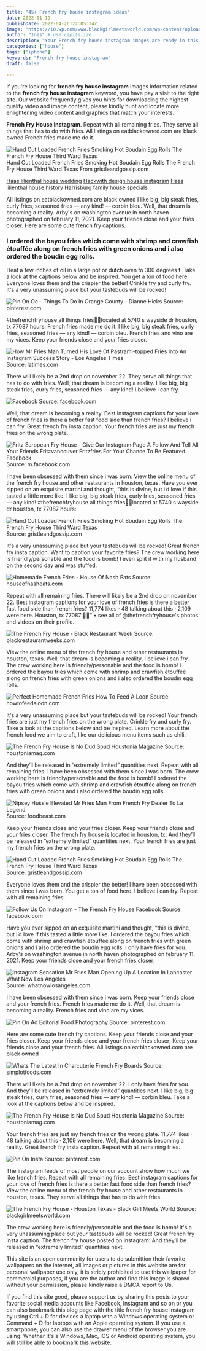 ```yaml
---
title: "45+ French fry house instagram ideas"
date: 2022-01-19
publishDate: 2022-04-26T22:05:34Z
image: "https://i0.wp.com/www.blackgirlmeetsworld.com/wp-content/uploads/2020/07/the-french-fry-house-sign-20200624.jpg?fit=1414%2C1414&amp;ssl=1"
author: "Ines" # use capitalize
description: "Your French fry house instagram images are ready in this website. French fry house instagram are a topic that is being searched for and liked by netizens now. You can Find and Download the French fry house instagram files here. Get all free photos and vectors."
categories: ["house"]
tags: ["iphone"]
keywords: "French fry house instagram"
draft: false

---
```


If you're looking for **french fry house instagram** images information related to the **french fry house instagram** keyword, you have pay a visit to the right  site.  Our website frequently  gives you  hints  for downloading  the highest  quality video and image  content, please kindly hunt and locate more enlightening video content and graphics  that match your interests.

**French Fry House Instagram**. Repeat with all remaining fries. They serve all things that has to do with fries. All listings on eatblackowned.com are black owned French fries made me do it.

![Hand Cut Loaded French Fries Smoking Hot Boudain Egg Rolls The French Fry House Third Ward Texas](https://www.gristleandgossip.com/wp-content/uploads/2018/03/20180322_125321.jpg "Hand Cut Loaded French Fries Smoking Hot Boudain Egg Rolls The French Fry House Third Ward Texas")
Hand Cut Loaded French Fries Smoking Hot Boudain Egg Rolls The French Fry House Third Ward Texas From gristleandgossip.com

[Haas lilienthal house wedding](/haas-lilienthal-house-wedding/)
[Hackwith design house instagram](/hackwith-design-house-instagram/)
[Haas lilienthal house history](/haas-lilienthal-house-history/)
[Harrisburg family house specials](/harrisburg-family-house-specials/)

All listings on eatblackowned.com are black owned I like big, big steak fries, curly fries, seasoned fries — any kind! — corbin bleu. Well, that dream is becoming a reality. Arby&#039;s on washington avenue in north haven photographed on february 11, 2021. Keep your friends close and your fries closer. Here are some cute french fry captions.

### I ordered the bayou fries which come with shrimp and crawfish étouffée along on french fries with green onions and i also ordered the boudin egg rolls.

Heat a few inches of oil in a large pot or dutch oven to 300 degrees f. Take a look at the captions below and be inspired. You get a ton of food here. Everyone loves them and the crispier the better! Crinkle fry and curly fry. It&#039;s a very unassuming place but your tastebuds will be rocked!


![Pin On Oc - Things To Do In Orange County - Dianne Hicks](https://i.pinimg.com/originals/17/3c/de/173cde6e246d9a01c74421ed7c8b5c81.jpg "Pin On Oc - Things To Do In Orange County - Dianne Hicks")
Source: pinterest.com

#thefrenchfryhouse all things fries🍟🍟located at 5740 s wayside dr houston, tx 77087 hours: French fries made me do it. I like big, big steak fries, curly fries, seasoned fries — any kind! — corbin bleu. French fries and vino are my vices. Keep your friends close and your fries closer.

![How Mr Fries Man Turned His Love Of Pastrami-topped Fries Into An Instagram Success Story - Los Angeles Times](https://ca-times.brightspotcdn.com/dims4/default/f40c913/2147483647/strip/true/crop/2048x1075+0+38/resize/1200x630!/quality/90/?url=https%3A%2F%2Fcalifornia-times-brightspot.s3.amazonaws.com%2Fd0%2F2b%2Fc31878643ecd515b0d5c145cde5d%2Fla-1490380216-to7psvv3pj-snap-image "How Mr Fries Man Turned His Love Of Pastrami-topped Fries Into An Instagram Success Story - Los Angeles Times")
Source: latimes.com

There will likely be a 2nd drop on november 22. They serve all things that has to do with fries. Well, that dream is becoming a reality. I like big, big steak fries, curly fries, seasoned fries — any kind! I believe i can fry.

![Facebook](https://lookaside.fbsbx.com/lookaside/crawler/media/?media_id=1067999660366937 "Facebook")
Source: facebook.com

Well, that dream is becoming a reality. Best instagram captions for your love of french fries is there a better fast food side than french fries? I believe i can fry. Great french fry insta caption. Your french fries are just my french fries on the wrong plate.

![Fritz European Fry House - Give Our Instagram Page A Follow And Tell All Your Friends Fritzvancouver Fritzfries For Your Chance To Be Featured Facebook](https://lookaside.fbsbx.com/lookaside/crawler/media/?media_id=1317075661673720 "Fritz European Fry House - Give Our Instagram Page A Follow And Tell All Your Friends Fritzvancouver Fritzfries For Your Chance To Be Featured Facebook")
Source: m.facebook.com

I have been obsessed with them since i was born. View the online menu of the french fry house and other restaurants in houston, texas. Have you ever sipped on an exquisite martini and thought, “this is divine, but i’d love if this tasted a little more like. I like big, big steak fries, curly fries, seasoned fries — any kind! #thefrenchfryhouse all things fries🍟🍟located at 5740 s wayside dr houston, tx 77087 hours:

![Hand Cut Loaded French Fries Smoking Hot Boudain Egg Rolls The French Fry House Third Ward Texas](https://www.gristleandgossip.com/wp-content/uploads/2018/03/20180322_125321.jpg "Hand Cut Loaded French Fries Smoking Hot Boudain Egg Rolls The French Fry House Third Ward Texas")
Source: gristleandgossip.com

It&#039;s a very unassuming place but your tastebuds will be rocked! Great french fry insta caption. Want to caption your favorite fries? The crew working here is friendly/personable and the food is bomb! I even split it with my husband on the second day and was stuffed.

![Homemade French Fries - House Of Nash Eats](https://houseofnasheats.com/wp-content/uploads/2019/07/Homemade-French-Fries-22.jpg "Homemade French Fries - House Of Nash Eats")
Source: houseofnasheats.com

Repeat with all remaining fries. There will likely be a 2nd drop on november 22. Best instagram captions for your love of french fries is there a better fast food side than french fries? 11,774 likes · 48 talking about this · 2,109 were here. Houston, tx 77087:🍟🍟” • see all of @thefrenchfryhouse&#039;s photos and videos on their profile.

![The French Fry House - Black Restaurant Week](https://blackrestaurantweeks.com/wp-content/uploads/2020/07/the-french-fry-hut-1-768x1024.jpg "The French Fry House - Black Restaurant Week")
Source: blackrestaurantweeks.com

View the online menu of the french fry house and other restaurants in houston, texas. Well, that dream is becoming a reality. I believe i can fry. The crew working here is friendly/personable and the food is bomb! I ordered the bayou fries which come with shrimp and crawfish étouffée along on french fries with green onions and i also ordered the boudin egg rolls.

![Perfect Homemade French Fries How To Feed A Loon](https://howtofeedaloon.com/wp-content/uploads/2019/09/fries-instagram-500x500.jpg "Perfect Homemade French Fries How To Feed A Loon")
Source: howtofeedaloon.com

It&#039;s a very unassuming place but your tastebuds will be rocked! Your french fries are just my french fries on the wrong plate. Crinkle fry and curly fry. Take a look at the captions below and be inspired. Learn more about the french food we aim to craft, like our delicious menu items such as chili.

![The French Fry House Is No Dud Spud Houstonia Magazine](https://res.cloudinary.com/sagacity/image/upload/c_crop,h_692,w_1190,x_410,y_24/c_limit,dpr_auto,f_auto,fl_lossy,q_80,w_1080/WhatsApp_Image_2018-12-29_at_2.26.12_PM_e1v3pe.jpg "The French Fry House Is No Dud Spud Houstonia Magazine")
Source: houstoniamag.com

And they’ll be released in “extremely limited” quantities next. Repeat with all remaining fries. I have been obsessed with them since i was born. The crew working here is friendly/personable and the food is bomb! I ordered the bayou fries which come with shrimp and crawfish étouffée along on french fries with green onions and i also ordered the boudin egg rolls.

![Nipsey Hussle Elevated Mr Fries Man From French Fry Dealer To La Legend](https://cdn.foodbeast.com/wp-content/uploads/2020/02/honey-garlic-mr-fries.jpg "Nipsey Hussle Elevated Mr Fries Man From French Fry Dealer To La Legend")
Source: foodbeast.com

Keep your friends close and your fries closer. Keep your friends close and your fries closer. The french fry house is located in houston, tx. And they’ll be released in “extremely limited” quantities next. Your french fries are just my french fries on the wrong plate.

![Hand Cut Loaded French Fries Smoking Hot Boudain Egg Rolls The French Fry House Third Ward Texas](https://www.gristleandgossip.com/wp-content/uploads/2018/03/cover.jpg "Hand Cut Loaded French Fries Smoking Hot Boudain Egg Rolls The French Fry House Third Ward Texas")
Source: gristleandgossip.com

Everyone loves them and the crispier the better! I have been obsessed with them since i was born. You get a ton of food here. I believe i can fry. Repeat with all remaining fries.

![Follow Us On Instagram - The French Fry House Facebook](https://lookaside.fbsbx.com/lookaside/crawler/media/?media_id=290118958155015 "Follow Us On Instagram - The French Fry House Facebook")
Source: facebook.com

Have you ever sipped on an exquisite martini and thought, “this is divine, but i’d love if this tasted a little more like. I ordered the bayou fries which come with shrimp and crawfish étouffée along on french fries with green onions and i also ordered the boudin egg rolls. I only have fries for you. Arby&#039;s on washington avenue in north haven photographed on february 11, 2021. Keep your friends close and your french fries closer;

![Instagram Sensation Mr Fries Man Opening Up A Location In Lancaster What Now Los Angeles](https://whatnowlosangeles.com/wp-content/uploads/sites/3/2020/11/Screen-Shot-2020-11-04-at-2.31.10-PM.png?ezimgfmt=ng%3Awebp%2Fngcb5%2Frs%3Adevice%2Frscb5-2 "Instagram Sensation Mr Fries Man Opening Up A Location In Lancaster What Now Los Angeles")
Source: whatnowlosangeles.com

I have been obsessed with them since i was born. Keep your friends close and your french fries. French fries made me do it. Well, that dream is becoming a reality. French fries and vino are my vices.

![Pin On Ad Editorial Food Photography](https://i.pinimg.com/originals/47/db/fd/47dbfd666d079f59e013b17c2b5d203c.jpg "Pin On Ad Editorial Food Photography")
Source: pinterest.com

Here are some cute french fry captions. Keep your friends close and your fries closer. Keep your friends close and your french fries closer; Keep your friends close and your french fries. All listings on eatblackowned.com are black owned

![Whats The Latest In Charcuterie French Fry Boards](https://simplot-media.azureedge.net/-/media/feature/simplotfoods/components/data/blog/blog-posts/french-fry-board.jpg?rev=93ac6f17e52d462d8eae490d6897e2bc "Whats The Latest In Charcuterie French Fry Boards")
Source: simplotfoods.com

There will likely be a 2nd drop on november 22. I only have fries for you. And they’ll be released in “extremely limited” quantities next. I like big, big steak fries, curly fries, seasoned fries — any kind! — corbin bleu. Take a look at the captions below and be inspired.

![The French Fry House Is No Dud Spud Houstonia Magazine](https://res.cloudinary.com/sagacity/image/upload/c_crop,h_677,w_1018,x_286,y_51/c_limit,dpr_auto,f_auto,fl_lossy,q_80,w_1200/WhatsApp_Image_2018-12-29_at_2.26.12_PM_e1v3pe.jpg "The French Fry House Is No Dud Spud Houstonia Magazine")
Source: houstoniamag.com

Your french fries are just my french fries on the wrong plate. 11,774 likes · 48 talking about this · 2,109 were here. Well, that dream is becoming a reality. Great french fry insta caption. Repeat with all remaining fries.

![Pin On Insta](https://i.pinimg.com/474x/18/03/8b/18038bcdecca7d81ed6d434cde17d66a.jpg "Pin On Insta")
Source: pinterest.com

The instagram feeds of most people on our account show how much we like french fries. Repeat with all remaining fries. Best instagram captions for your love of french fries is there a better fast food side than french fries? View the online menu of the french fry house and other restaurants in houston, texas. They serve all things that has to do with fries.

![The French Fry House - Houston Texas - Black Girl Meets World](https://i0.wp.com/www.blackgirlmeetsworld.com/wp-content/uploads/2020/07/the-french-fry-house-sign-20200624.jpg?fit=1414%2C1414&amp;ssl=1 "The French Fry House - Houston Texas - Black Girl Meets World")
Source: blackgirlmeetsworld.com

The crew working here is friendly/personable and the food is bomb! It&#039;s a very unassuming place but your tastebuds will be rocked! Great french fry insta caption. The french fry house posted on instagram: And they’ll be released in “extremely limited” quantities next.

This site is an open community for users to do submittion their favorite wallpapers on the internet, all images or pictures in this website are for personal wallpaper use only, it is stricly prohibited to use this wallpaper for commercial purposes, if you are the author and find this image is shared without your permission, please kindly raise a DMCA report to Us.

If you find this site good, please support us by sharing this posts to your favorite social media accounts like Facebook, Instagram and so on or you can also bookmark this blog page with the title french fry house instagram by using Ctrl + D for devices a laptop with a Windows operating system or Command + D for laptops with an Apple operating system. If you use a smartphone, you can also use the drawer menu of the browser you are using. Whether it's a Windows, Mac, iOS or Android operating system, you will still be able to bookmark this website.
